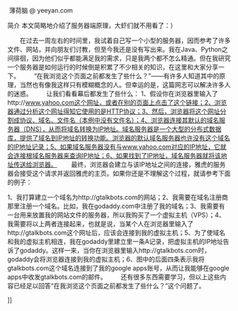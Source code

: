  薄荷脑 @ yeeyan.com 

简介
本文简略地介绍了服务器端原理，大虾们就不用看了：）
 



　　在过去一周左右的时间里，我试着自己写一个小型的服务器，因而参考了许多文件、网站，并向朋友们讨教，但至今我还是没有写出来。我在Java、Python之间徘徊，因为他们似乎都能满足我的需求，只是我两个都不怎么精通。但在我研究一个服务器是如何运行的时候倒是积累了不少相关的知识，在这里和大家分享一下。
　　“在我浏览这个页面之前都发生了些什么？”——有许多人知道其中的原理，当然也有像我这样只有模糊概念的人。但幸运的是，这篇网志可以解决许多人的迷惑。
　　让我们看看幕后都发生了些什么：
1、假设你在浏览器里输入了http://www.yahoo.com这个网址，或者在别的页面上点击了这个链接；2、浏览器通过分析这个网址得知它使用的是HTTP协议；3、然后，浏览器将这个网址分割成协议、域名、文件名（本例中没有文件名）；4、浏览器连接其默认的域名服务器（DNS），从而将域名转换为IP地址。域名服务器是一个大型的分布式数据库，提供了域名到IP地址的转换功能。浏览器的默认域名服务器也许没有这个域名的IP地址记录；5、如果域名服务器没有与www.yahoo.com对应的IP地址，它就会连接根域名服务器来查询IP地址；6、如果找到了IP地址，域名服务器就将该地址传送给浏览器。
　　最终，浏览器会建立与该IP地址之间的连接，雅虎的服务器会接受这个请求并返回雅虎的主页。如果你还是不理解这个过程，就请参考下面的例子：

1、我打算建立一个域名为http://gtalkbots.com的网站；2、我需要在域名注册商那里注册一个域名。比如，我在godaddy.com中注册了我的域名；3、我需要有一台用来放置我的网站文件的服务器，所以我购买了一个虚拟主机（VPS）；4、我需要将以上两者连接起来，也就是说，当某个人在浏览器里输入了http://gtalkbots.com这个网址后，应该会连接到我的虚拟主机；5、为了使域名和我的虚拟主机相连，我在godaddy里建立里一条A记录，把虚拟主机的IP地址告诉了godaddy。这样一来，当你在浏览器里输入http://gtalkbots.com时，godaddy会将浏览器连接到我的虚拟主机；6、图中的后面四条表示我将gtalkbots.com这个域名连接到了我的google apps账号，从而让我能够在google apps中收发gtalkbots.com的邮件。
　　还有很多东西需要学习，但以上这些内容已经足以回答“在我浏览这个页面之前都发生了些什么？”这个问题了。

]]